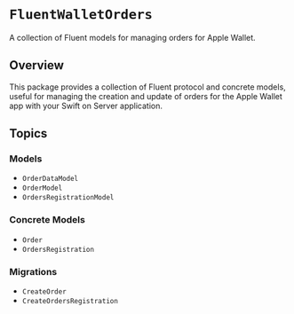 # ``FluentWalletOrders``

A collection of Fluent models for managing orders for Apple Wallet.

## Overview

This package provides a collection of Fluent protocol and concrete models, useful for managing the creation and update of orders for the Apple Wallet app with your Swift on Server application.

## Topics

### Models

- ``OrderDataModel``
- ``OrderModel``
- ``OrdersRegistrationModel``

### Concrete Models

- ``Order``
- ``OrdersRegistration``

### Migrations

- ``CreateOrder``
- ``CreateOrdersRegistration``

